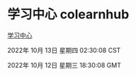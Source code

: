 # 学习中心 colearnhub
[学习中心](http://27.19.33.125:56308/colearnhub/)

2022年 10月 13日 星期四 02:30:08 CST

2022年 10月 12日 星期三 18:30:08 GMT

